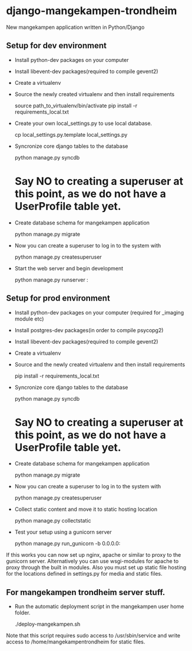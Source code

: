 django-mangekampen-trondheim
============================

New mangekampen application written in Python/Django

## Setup for dev environment
* Install python-dev packages on your computer
* Install libevent-dev packages(required to compile gevent2)
* Create a virtualenv 
* Source the newly created virtualenv and then install requirements
    
    source path_to_virtualenv/bin/activate
    pip install -r requirements_local.txt

* Create your own local_settings.py to use local database.

    cp local_settings.py.template local_settings.py

* Syncronize core django tables to the database

    python manage.py syncdb
    # Say NO to creating a superuser at this point, as we do not have a UserProfile table yet.

* Create database schema for mangekampen application
    
    python manage.py migrate

* Now you can create a superuser to log in to the system with

    python manage.py createsuperuser

* Start the web server and begin development
    
     python manage.py runserver <ip to listen on>:<port number>


## Setup for prod environment
* Install python-dev packages on your computer (required for _imaging module etc)
* Install postgres-dev packages(in order to compile psycopg2)
* Install libevent-dev packages(required to compile gevent2)
* Create a virtualenv 
* Source and the newly created virtualenv and then install requirements

    pip install -r requirements_local.txt

* Syncronize core django tables to the database

    python manage.py syncdb
    # Say NO to creating a superuser at this point, as we do not have a UserProfile table yet.

* Create database schema for mangekampen application

    python manage.py migrate

* Now you can create a superuser to log in to the system with

    python manage.py createsuperuser

* Collect static content and move it to static hosting location

    python manage.py collectstatic

* Test your setup using a gunicorn server

    python manage.py run_gunicorn -b 0.0.0.0:<some port>

If this works you can now set up nginx, apache or similar to proxy to the
gunicorn server.  Alternatively you can use wsgi-modules for apache to proxy
through the built in modules. Also you must set up static file hosting for the
locations defined in settings.py for media and static files.

## For mangekampen trondheim server stuff.
* Run the automatic deployment script in the mangekampen user home folder.

    ./deploy-mangekampen.sh

Note that this script requires sudo access to /usr/sbin/service and write access to /home/mangekampentrondheim for static files.
